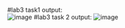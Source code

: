 #lab3 task1 output:   
    ![image](https://github.com/user-attachments/assets/6091427e-bf87-4369-8d40-3be1a707ec08)
#lab3 task 2 output: 
    ![image](https://github.com/user-attachments/assets/1576b4c4-b165-444b-bc8e-39f6891b24f2)

